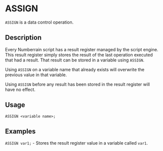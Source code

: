 # ASSIGN

`ASSIGN` is a data control operation.

## Description

Every Numberrain script has a result register managed by the script engine.
This result register simply stores the result of the last operation executed that had a result.
That result can be stored in a variable using `ASSIGN`.

Using `ASSIGN` on a variable name that already exists will overwrite the previous value in that variable.

Using `ASSIGN` before any result has been stored in the result register will have no effect.

## Usage

`ASSIGN <variable name>;`

## Examples

`ASSIGN var1;` - Stores the result register value in a variable called `var1`.
